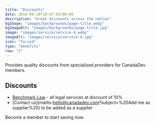 ```yaml
---
title: "Discounts"
date: 2019-09-20T10:47:55+06:00
description: "Great discounts across the nation"
bgImage: "images/backgrounds/page-title.webp"
bgImageAlt: "images/backgrounds/page-title.jpg"
image: "images/service/service-4.webp"
imageAlt: "images/service/service-4.jpg"
icon: "fa-usd"
type: "benefits"
row: "2"
---
```


Provides quality discounts from specialized providers for CanadaDev members.

## Discounts

- [Benchmark Law](https://www.benchmarklaw.ca/) - all legal services at discount of 10%
- [Contact us](mailto:hello@canadadev.com?subject=%20Add me as supplier%20) to be added as a supplier

Become a member to start saving now.
